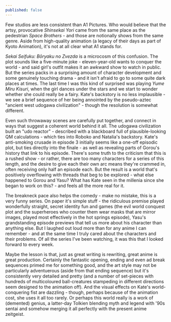 ```yaml
---
published: false
---
```


Few studios are less consistent than A1 Pictures. Who would believe that the artsy, provocative *Shinsekai Yori* came from the same place as the pedestrian *Space Brothers* - and those are notionally shows from the same genre. Aside from high-quality animation (a legacy of their days as part of Kyoto Animation), it's not at all clear what A1 stands for.

*Sekai Seifuku: Bōryaku no Zvezda* is a microcosm of this confusion. The plot sounds like a five-minute joke - eleven-year-old wants to conquer the world - and said girl's outfit makes it an awkward show to watch in public. But the series packs in a surprising amount of character development and some genuinely touching drama - and it isn't afraid to go to some quite dark places at times. The last time I was this kind of surprised was playing *Yume Miru Kisuri*, when the girl dances under the stars and we start to wonder whether she could really be a fairy. Kate's backstory is no less implausible - we see a brief sequence of her being annointed by the pseudo-aztec "ancient west udogawa civilization" - though the resolution is somewhat different.

Even such throwaway scenes are carefully put together, and connect in ways that suggest a coherent world behind it all. The udogawa civilization built an "udo reactor" - described with a blackboard full of plausible-looking QM calculations - which ties into Roboko and Natalia's backstory. Kate's anti-smoking crusade in episode 3 initially seems like a one-off episodic plot, but ties directly into the finale - as well as revealing parts of Gorou's history that link to his episode. There's some truth to the criticism that this is a rushed show - or rather, there are too many characters for a series of this length, and the desire to give each their own arc means they're crammed in, often receiving only half an episode each. But the result is a world that's positively overflowing with threads that beg to be explored - what else happened to Gorou and Yasu? What has Kate seen in the millenia since she began to work on this? - and feels all the more real for it.

The breakneck pace also helps the comedy - make no mistake, this is a very funny series. On paper it's simple stuff - the ridiculous premise played wonderfully straight, secret identity fun and games (the evil world conquest plot and the superheroes who counter them wear masks that are mirror images, played most effectively in the hot springs episode), Yasu's grandstanding episode previews that tell us more about his character than anything else. But I laughed out loud more than for any anime I can remember - and at the same time I truly cared about the characters and their problems. Of all the series I've been watching, it was this that I looked forward to every week.

Maybe the lesson is that, just as great writing is rewriting, great anime is great production. Certainly the fantastic opening, ending and even ad break sequences primed me for something good, and the art style may not be particularly adventuerous (aside from that ending sequence) but it's consistently very detailed and pretty (and a number of set-pieces with hundreds of multicoloured ball-creatures stampeding in different directions seem designed to the animation off). And the visual effects on Kate's world-conquering fist are dazzling - though, perhaps because of the animation cost, she uses it all too rarely. Or perhaps this world really is a work of (demented) genius, a latter-day Tolkien blending myth and legend with '90s sentai and somehow merging it all perfectly with the present anime zeitgeist.